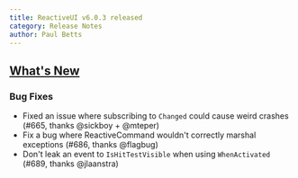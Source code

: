 ```yaml
---
title: ReactiveUI v6.0.3 released
category: Release Notes
author: Paul Betts
---
```


## [What's New](https://github.com/reactiveui/ReactiveUI/compare/6.0.2...6.0.3)

### Bug Fixes
- Fixed an issue where subscribing to `Changed` could cause weird crashes (#665, thanks @sickboy + @mteper)
- Fix a bug where ReactiveCommand wouldn't correctly marshal exceptions (#686, thanks @flagbug)
- Don't leak an event to `IsHitTestVisible` when using `WhenActivated` (#689, thanks @jlaanstra)
